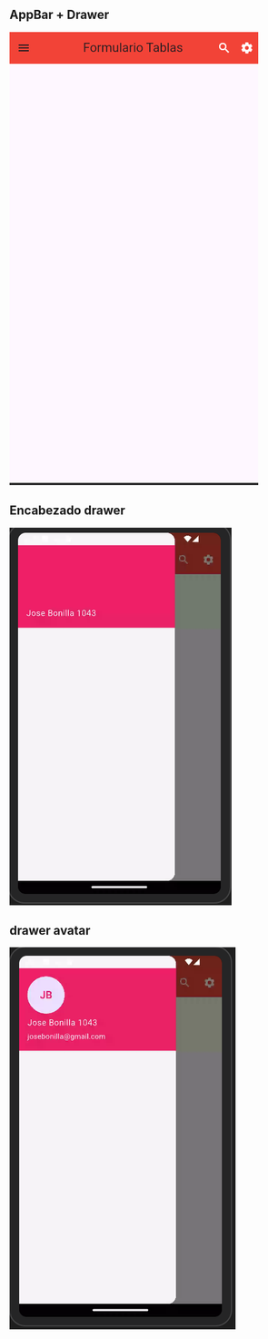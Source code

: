 ## AppBar + Drawer

![alt text](image.png)

## Encabezado drawer

![alt text](image-1.png)

## drawer avatar

![alt text](image-2.png)